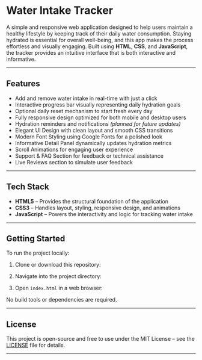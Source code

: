 # Water Intake Tracker

A simple and responsive web application designed to help users maintain a healthy lifestyle by keeping track of their daily water consumption. Staying hydrated is essential for overall well-being, and this app makes the process effortless and visually engaging. Built using **HTML**, **CSS**, and **JavaScript**, the tracker provides an intuitive interface that is both interactive and informative.

---

## Features

*  Add and remove water intake in real-time with just a click
*  Interactive progress bar visually representing daily hydration goals
*  Optional daily reset mechanism to start fresh every day
*  Fully responsive design optimized for both mobile and desktop users
*  Hydration reminders and notifications *(planned for future updates)*
*  Elegant UI Design with clean layout and smooth CSS transitions
*  Modern Font Styling using Google Fonts for a polished look
*  Informative Detail Panel dynamically updates hydration metrics
*  Scroll Animations for engaging user experience
*  Support & FAQ Section for feedback or technical assistance
*  Live Reviews section to simulate user feedback

---

## Tech Stack

* **HTML5** – Provides the structural foundation of the application
* **CSS3** – Handles layout, styling, responsive design, and animations
* **JavaScript** – Powers the interactivity and logic for tracking water intake

---

## Getting Started

To run the project locally:

1. Clone or download this repository:

2. Navigate into the project directory:

3. Open `index.html` in a web browser:

No build tools or dependencies are required.

---

## License

This project is open-source and free to use under the MIT License – see the [LICENSE](LICENSE) file for details.

---
